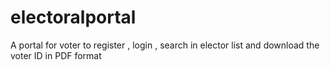 # electoralportal
A portal for voter to register , login , search in elector list and download the voter ID in PDF format
